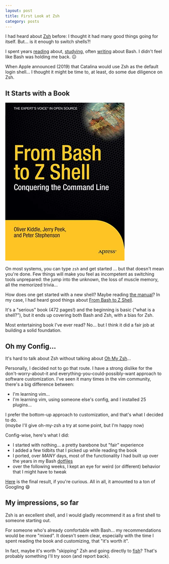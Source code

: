 ```yaml
---
layout: post
title: First Look at Zsh
category: posts
---
```


I had heard about [Zsh](https://en.wikipedia.org/wiki/Z_shell)
before: I thought it had many good things going for itself.
But... is it enough to switch shells?!

I spent years [reading](https://www.amazon.com/dp/0596009658/) about,
[studying](https://www.tldp.org/LDP/abs/html/index.html), often [writing](https://blog.jpalardy.com/) about Bash.
I didn't feel like Bash was holding me back. 😐

When Apple announced (2019) that Catalina would use Zsh as the default login
shell... I thought it might be time to, at least, do some due diligence on Zsh.

## It Starts with a Book

<a href="https://www.amazon.com/dp/1590593766/"><img class="book-cover" src="/assets/first-look-zsh/from-bash-to-z-shell.jpg" alt="book cover of From Bash to Z Shell" /></a>

On most systems, you can type `zsh` and get started ... but that doesn't mean
you're done. Few things will make you feel as incompetent as switching tools
unprepared: the jump into the unknown, the loss of muscle memory, all the
memorized trivia...

How does one get started with a new shell? Maybe reading [the manual](http://zsh.sourceforge.net/Doc/Release/index.html)?
In my case, I had heard good things about [From Bash to Z Shell](https://www.amazon.com/dp/1590593766/).

It's a "serious" book (472 pages!) and the beginning is basic ("what is a shell?"),
but it ends up covering both Bash and Zsh, with a bias for Zsh.

Most entertaining book I've ever read? No... but I think it did a fair job at building a solid foundation.

## Oh my Config...

It's hard to talk about Zsh without talking about [Oh My Zsh](https://en.wikipedia.org/wiki/Z_shell#Oh_My_Zsh)...

Personally, I decided not to go that route. I have a strong dislike for the
don't-worry-about-it and everything-you-could-possibly-want approach to
software customization. I've seen it many times in the vim community, there's a
big difference between:

- I'm learning vim...
- I'm learning vim, using someone else's config, and I installed 25 plugins...

I prefer the bottom-up approach to customization, and that's what I decided to do.  
(_maybe_ I'll give oh-my-zsh a try at some point, but I'm happy now)

Config-wise, here's what I did:

- I started with nothing... a pretty barebone but "fair" experience
- I added a few tidbits that I picked up while reading the book
- I ported, over _MANY_ days, most of the functionality I had built up over the years in my Bash [dotfiles](https://github.com/jpalardy/dotfiles)
- over the following weeks, I kept an eye for weird (or different) behavior that I might have to tweak

[Here](https://github.com/jpalardy/dotfiles/blob/main/zsh/zshrc) is the final result, if you're curious. All in all, it amounted to a ton of Googling 😄

## My impressions, so far

Zsh is an excellent shell, and I would gladly recommend it as a first shell to someone starting out.

For someone who's already comfortable with Bash... my recommendations would be
more "mixed". It doesn't seem clear, especially with the time I spent reading
the book and customizing, that "it's worth it".

In fact, maybe it's worth "skipping" Zsh and going directly to
[fish](https://fishshell.com/)? That's probably something I'll try soon (and
report back).

